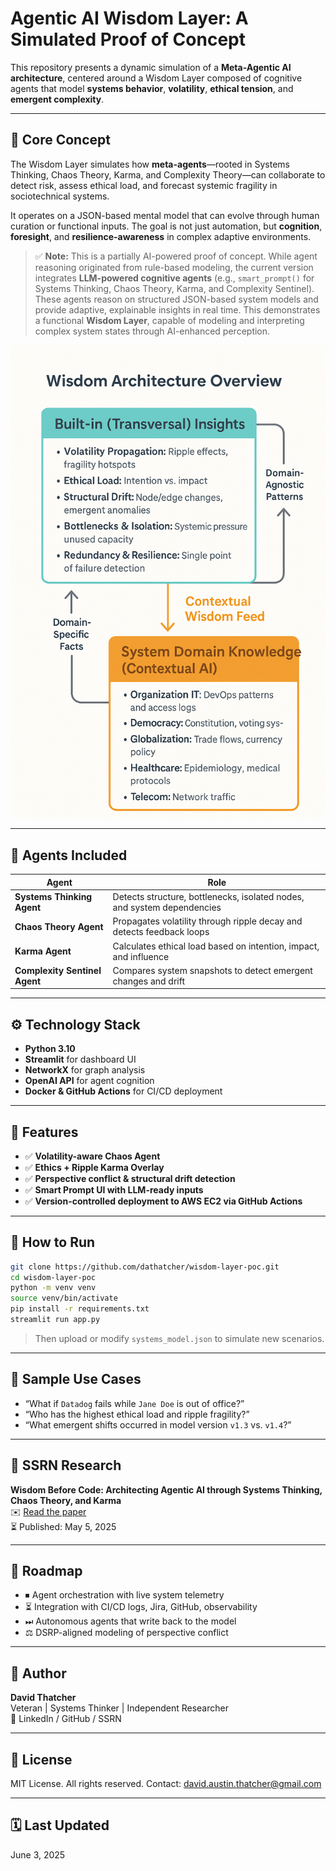 # Agentic AI Wisdom Layer: A Simulated Proof of Concept

This repository presents a dynamic simulation of a **Meta-Agentic AI architecture**, centered around a Wisdom Layer composed of cognitive agents that model **systems behavior**, **volatility**, **ethical tension**, and **emergent complexity**.

---

## 🧠 Core Concept

The Wisdom Layer simulates how **meta-agents**—rooted in Systems Thinking, Chaos Theory, Karma, and Complexity Theory—can collaborate to detect risk, assess ethical load, and forecast systemic fragility in sociotechnical systems.

It operates on a JSON-based mental model that can evolve through human curation or functional inputs. The goal is not just automation, but **cognition**, **foresight**, and **resilience-awareness** in complex adaptive environments.

> ✅ **Note:** This is a partially AI-powered proof of concept. While agent reasoning originated from rule-based modeling, the current version integrates **LLM-powered cognitive agents** (e.g., `smart_prompt()` for Systems Thinking, Chaos Theory, Karma, and Complexity Sentinel). These agents reason on structured JSON-based system models and provide adaptive, explainable insights in real time. This demonstrates a functional **Wisdom Layer**, capable of modeling and interpreting complex system states through AI-enhanced perception.

![Wisdom Architecture Overview](assets/wisdom-architecture-overview.png)

---

## 🧹 Agents Included

| Agent                     | Role                                                                 |
|--------------------------|----------------------------------------------------------------------|
| **Systems Thinking Agent**   | Detects structure, bottlenecks, isolated nodes, and system dependencies |
| **Chaos Theory Agent**       | Propagates volatility through ripple decay and detects feedback loops  |
| **Karma Agent**              | Calculates ethical load based on intention, impact, and influence       |
| **Complexity Sentinel Agent**| Compares system snapshots to detect emergent changes and drift         |

---

## ⚙️ Technology Stack

- **Python 3.10**
- **Streamlit** for dashboard UI
- **NetworkX** for graph analysis
- **OpenAI API** for agent cognition
- **Docker & GitHub Actions** for CI/CD deployment

---

## 🚀 Features

- ✅ **Volatility-aware Chaos Agent**
- ✅ **Ethics + Ripple Karma Overlay**
- ✅ **Perspective conflict & structural drift detection**
- ✅ **Smart Prompt UI with LLM-ready inputs**
- ✅ **Version-controlled deployment to AWS EC2 via GitHub Actions**

---

## 📃 How to Run

```bash
git clone https://github.com/dathatcher/wisdom-layer-poc.git
cd wisdom-layer-poc
python -m venv venv
source venv/bin/activate
pip install -r requirements.txt
streamlit run app.py
```

> Then upload or modify `systems_model.json` to simulate new scenarios.

---

## 🔮 Sample Use Cases

- “What if `Datadog` fails while `Jane Doe` is out of office?”
- “Who has the highest ethical load and ripple fragility?”
- “What emergent shifts occurred in model version `v1.3` vs. `v1.4`?”

---

## 📘 SSRN Research

**Wisdom Before Code: Architecting Agentic AI through Systems Thinking, Chaos Theory, and Karma**  
✉️ [Read the paper](https://papers.ssrn.com/sol3/papers.cfm?abstract_id=5224492)  
⏳ Published: May 5, 2025

---

## 🔎 Roadmap

- ⏹ Agent orchestration with live system telemetry
- ⏳ Integration with CI/CD logs, Jira, GitHub, observability
- ⏭ Autonomous agents that write back to the model
- ⚖️ DSRP-aligned modeling of perspective conflict

---

## 👤 Author

**David Thatcher**  
Veteran | Systems Thinker | Independent Researcher  
🔗 LinkedIn / GitHub / SSRN

---

## 📝 License

MIT License. All rights reserved. Contact: david.austin.thatcher@gmail.com

---

## 🗓️ Last Updated

June 3, 2025
